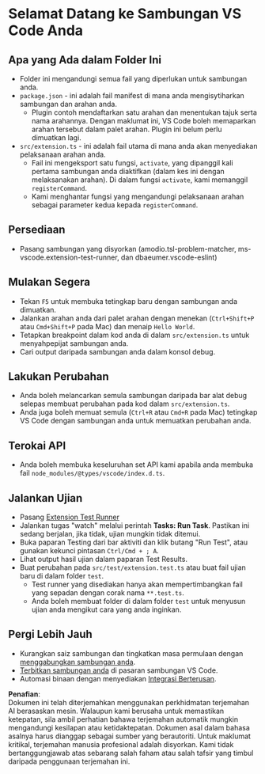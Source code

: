 # Selamat Datang ke Sambungan VS Code Anda

## Apa yang Ada dalam Folder Ini

* Folder ini mengandungi semua fail yang diperlukan untuk sambungan anda.
* `package.json` - ini adalah fail manifest di mana anda mengisytiharkan sambungan dan arahan anda.
  * Plugin contoh mendaftarkan satu arahan dan menentukan tajuk serta nama arahannya. Dengan maklumat ini, VS Code boleh memaparkan arahan tersebut dalam palet arahan. Plugin ini belum perlu dimuatkan lagi.
* `src/extension.ts` - ini adalah fail utama di mana anda akan menyediakan pelaksanaan arahan anda.
  * Fail ini mengeksport satu fungsi, `activate`, yang dipanggil kali pertama sambungan anda diaktifkan (dalam kes ini dengan melaksanakan arahan). Di dalam fungsi `activate`, kami memanggil `registerCommand`.
  * Kami menghantar fungsi yang mengandungi pelaksanaan arahan sebagai parameter kedua kepada `registerCommand`.

## Persediaan

* Pasang sambungan yang disyorkan (amodio.tsl-problem-matcher, ms-vscode.extension-test-runner, dan dbaeumer.vscode-eslint)

## Mulakan Segera

* Tekan `F5` untuk membuka tetingkap baru dengan sambungan anda dimuatkan.
* Jalankan arahan anda dari palet arahan dengan menekan (`Ctrl+Shift+P` atau `Cmd+Shift+P` pada Mac) dan menaip `Hello World`.
* Tetapkan breakpoint dalam kod anda di dalam `src/extension.ts` untuk menyahpepijat sambungan anda.
* Cari output daripada sambungan anda dalam konsol debug.

## Lakukan Perubahan

* Anda boleh melancarkan semula sambungan daripada bar alat debug selepas membuat perubahan pada kod dalam `src/extension.ts`.
* Anda juga boleh memuat semula (`Ctrl+R` atau `Cmd+R` pada Mac) tetingkap VS Code dengan sambungan anda untuk memuatkan perubahan anda.

## Terokai API

* Anda boleh membuka keseluruhan set API kami apabila anda membuka fail `node_modules/@types/vscode/index.d.ts`.

## Jalankan Ujian

* Pasang [Extension Test Runner](https://marketplace.visualstudio.com/items?itemName=ms-vscode.extension-test-runner)
* Jalankan tugas "watch" melalui perintah **Tasks: Run Task**. Pastikan ini sedang berjalan, jika tidak, ujian mungkin tidak ditemui.
* Buka paparan Testing dari bar aktiviti dan klik butang "Run Test", atau gunakan kekunci pintasan `Ctrl/Cmd + ; A`.
* Lihat output hasil ujian dalam paparan Test Results.
* Buat perubahan pada `src/test/extension.test.ts` atau buat fail ujian baru di dalam folder `test`.
  * Test runner yang disediakan hanya akan mempertimbangkan fail yang sepadan dengan corak nama `**.test.ts`.
  * Anda boleh membuat folder di dalam folder `test` untuk menyusun ujian anda mengikut cara yang anda inginkan.

## Pergi Lebih Jauh

* Kurangkan saiz sambungan dan tingkatkan masa permulaan dengan [menggabungkan sambungan anda](https://code.visualstudio.com/api/working-with-extensions/bundling-extension?WT.mc_id=aiml-137032-kinfeylo).
* [Terbitkan sambungan anda](https://code.visualstudio.com/api/working-with-extensions/publishing-extension?WT.mc_id=aiml-137032-kinfeylo) di pasaran sambungan VS Code.
* Automasi binaan dengan menyediakan [Integrasi Berterusan](https://code.visualstudio.com/api/working-with-extensions/continuous-integration?WT.mc_id=aiml-137032-kinfeylo).

**Penafian**:  
Dokumen ini telah diterjemahkan menggunakan perkhidmatan terjemahan AI berasaskan mesin. Walaupun kami berusaha untuk memastikan ketepatan, sila ambil perhatian bahawa terjemahan automatik mungkin mengandungi kesilapan atau ketidaktepatan. Dokumen asal dalam bahasa asalnya harus dianggap sebagai sumber yang berautoriti. Untuk maklumat kritikal, terjemahan manusia profesional adalah disyorkan. Kami tidak bertanggungjawab atas sebarang salah faham atau salah tafsir yang timbul daripada penggunaan terjemahan ini.